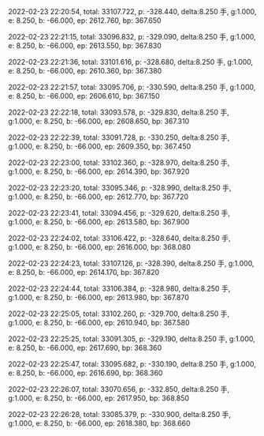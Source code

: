 2022-02-23 22:20:54, total: 33107.722, p: -328.440, delta:8.250 手, g:1.000, e: 8.250, b: -66.000, ep: 2612.760, bp: 367.650

2022-02-23 22:21:15, total: 33096.832, p: -329.090, delta:8.250 手, g:1.000, e: 8.250, b: -66.000, ep: 2613.550, bp: 367.830

2022-02-23 22:21:36, total: 33101.616, p: -328.680, delta:8.250 手, g:1.000, e: 8.250, b: -66.000, ep: 2610.360, bp: 367.380

2022-02-23 22:21:57, total: 33095.706, p: -330.590, delta:8.250 手, g:1.000, e: 8.250, b: -66.000, ep: 2606.610, bp: 367.150

2022-02-23 22:22:18, total: 33093.578, p: -329.830, delta:8.250 手, g:1.000, e: 8.250, b: -66.000, ep: 2608.650, bp: 367.310

2022-02-23 22:22:39, total: 33091.728, p: -330.250, delta:8.250 手, g:1.000, e: 8.250, b: -66.000, ep: 2609.350, bp: 367.450

2022-02-23 22:23:00, total: 33102.360, p: -328.970, delta:8.250 手, g:1.000, e: 8.250, b: -66.000, ep: 2614.390, bp: 367.920

2022-02-23 22:23:20, total: 33095.346, p: -328.990, delta:8.250 手, g:1.000, e: 8.250, b: -66.000, ep: 2612.770, bp: 367.720

2022-02-23 22:23:41, total: 33094.456, p: -329.620, delta:8.250 手, g:1.000, e: 8.250, b: -66.000, ep: 2613.580, bp: 367.900

2022-02-23 22:24:02, total: 33106.422, p: -328.640, delta:8.250 手, g:1.000, e: 8.250, b: -66.000, ep: 2616.000, bp: 368.080

2022-02-23 22:24:23, total: 33107.126, p: -328.390, delta:8.250 手, g:1.000, e: 8.250, b: -66.000, ep: 2614.170, bp: 367.820

2022-02-23 22:24:44, total: 33106.384, p: -328.980, delta:8.250 手, g:1.000, e: 8.250, b: -66.000, ep: 2613.980, bp: 367.870

2022-02-23 22:25:05, total: 33102.260, p: -329.700, delta:8.250 手, g:1.000, e: 8.250, b: -66.000, ep: 2610.940, bp: 367.580

2022-02-23 22:25:25, total: 33091.305, p: -329.190, delta:8.250 手, g:1.000, e: 8.250, b: -66.000, ep: 2617.690, bp: 368.360

2022-02-23 22:25:47, total: 33095.682, p: -330.190, delta:8.250 手, g:1.000, e: 8.250, b: -66.000, ep: 2616.690, bp: 368.360

2022-02-23 22:26:07, total: 33070.656, p: -332.850, delta:8.250 手, g:1.000, e: 8.250, b: -66.000, ep: 2617.950, bp: 368.850

2022-02-23 22:26:28, total: 33085.379, p: -330.900, delta:8.250 手, g:1.000, e: 8.250, b: -66.000, ep: 2618.380, bp: 368.660